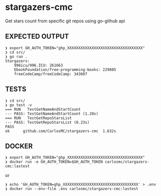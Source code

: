# stargazers-cmc
Get stars count from specific git repos using go-github api



## EXPECTED OUTPUT

```
❯ export GH_AUTH_TOKEN="ghp_XXXXXXXXXXXXXXXXXXXXXXXXXXXXXXXXXX"
❯ cd src/
❯ go run .
Stargazers:
    996icu/996.ICU: 261663
    EbookFoundation/free-programming-books: 229805
    freeCodeCamp/freeCodeCamp: 343607
```


## TESTS

```
❯ cd src/
❯ go test -v
=== RUN   TestGetNameAndStartCount
--- PASS: TestGetNameAndStartCount (1.20s)
=== RUN   TestGetRepoStarsList
--- PASS: TestGetRepoStarsList (0.23s)
PASS
ok  	github.com/CarlosMC/stargazers-cmc	1.632s
```


## DOCKER

```
❯ export GH_AUTH_TOKEN="ghp_XXXXXXXXXXXXXXXXXXXXXXXXXXXXXXXXXX"
❯ docker run -e GH_AUTH_TOKEN=$GH_AUTH_TOKEN carlosmc/stargazers-cmc:lastest
```
or
```
❯ echo 'GH_AUTH_TOKEN=ghp_XXXXXXXXXXXXXXXXXXXXXXXXXXXXXXXXXX' > .env
❯ docker run --env-file .env carlosmc/stargazers-cmc:lastest
```
